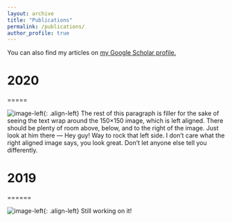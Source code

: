 ```yaml
---
layout: archive
title: "Publications"
permalink: /publications/
author_profile: true
---
```

You can also find my articles on <u><a href="{{author.googlescholar}}">my Google Scholar profile</a>.</u>

# 2020
=====

![image-left](/images/image-alignment-150x150.jpg){: .align-left}
The rest of this paragraph is filler for the sake of seeing the text wrap around the 150×150 image, which is left aligned. There should be plenty of room above, below, and to the right of the image. Just look at him there — Hey guy! Way to rock that left side. I don’t care what the right aligned image says, you look great. Don’t let anyone else tell you differently.







# 2019
======

![image-left](/images/image-alignment-150x150.jpg){: .align-left}
Still working on it! 


